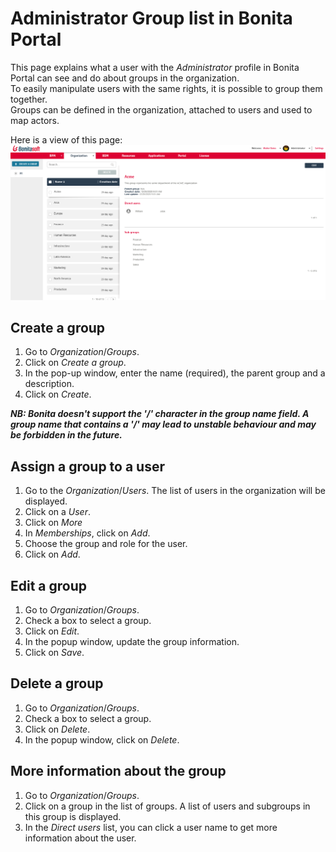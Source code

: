 # Administrator Group list in Bonita Portal

This page explains what a user with the _Administrator_ profile in Bonita Portal can see and do about groups in the organization.  
To easily manipulate users with the same rights, it is possible to group them together.  
Groups can be defined in the organization, attached to users and used to map actors.

Here is a view of this page:
![Administrator groups list Portal](images/UI2021.1/groups-portal.png)<!--{.img-responsive}-->

## Create a group
1. Go to _Organization_/_Groups_.
2. Click on _Create a group_.
3. In the pop-up window, enter the name (required), the parent group and a description.
4. Click on _Create_.

_**NB: Bonita doesn't support the '/' character in the group name field. A group name that contains a '/' may lead to unstable behaviour and may be forbidden in the future.**_ 

## Assign a group to a user
1. Go to the _Organization_/_Users_. The list of users in the organization will be displayed.
2. Click on a _User_.
3. Click on _More_
4. In _Memberships_, click on _Add_.
5. Choose the group and role for the user.
6. Click on _Add_.

## Edit a group
1. Go to _Organization_/_Groups_.
2. Check a box to select a group.
3. Click on _Edit_.
4. In the popup window, update the group information.
5. Click on _Save_.

## Delete a group
1. Go to _Organization_/_Groups_.
2. Check a box to select a group.
3. Click on _Delete_.
4. In the popup window, click on _Delete_.

## More information about the group
1. Go to _Organization_/_Groups_.
2. Click on a group in the list of groups. A list of users and subgroups in this group is displayed.
3. In the _Direct users_ list, you can click a user name to get more information about the user.
